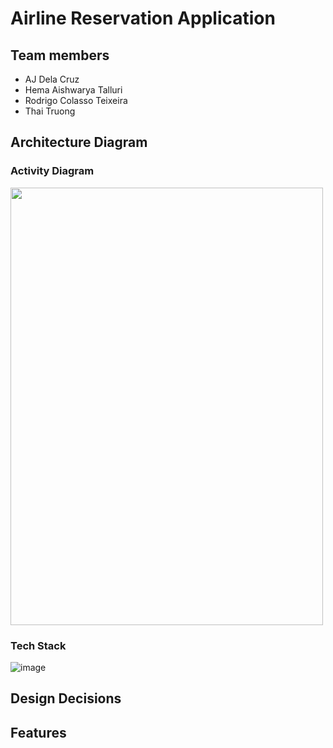 # Airline Reservation Application

## Team members

- AJ Dela Cruz
- Hema Aishwarya Talluri
- Rodrigo Colasso Teixeira
- Thai Truong

## Architecture Diagram
### Activity Diagram
<img src="https://user-images.githubusercontent.com/54551895/139624511-9c1985ae-6912-4660-b494-01f0f716260b.jpeg" width="500" height="700">

### Tech Stack
![image](https://user-images.githubusercontent.com/62269628/140171865-b5e91d6d-a0a9-43e8-8fc5-ea5f314a4ae1.png)



## Design Decisions

## Features
